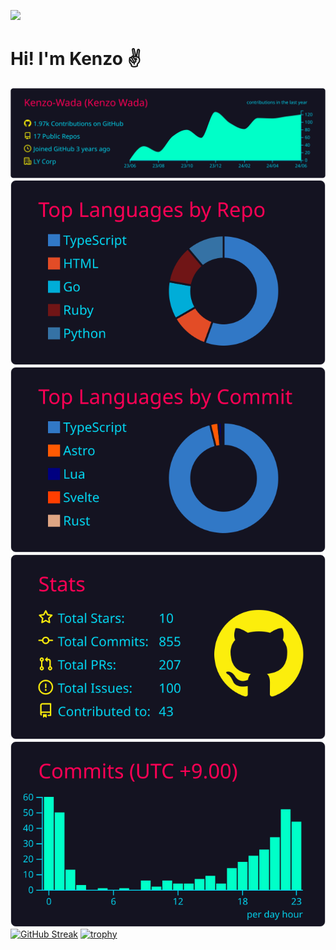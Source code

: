 ![](https://komarev.com/ghpvc/?username=Kenzo-Wada&color=green)
# Hi! I'm Kenzo ✌
[![](https://raw.githubusercontent.com/Kenzo-Wada/Kenzo-Wada/master/profile-summary-card-output/2077/0-profile-details.svg)](https://github.com/vn7n24fzkq/github-profile-summary-cards)
[![](https://raw.githubusercontent.com/Kenzo-Wada/Kenzo-Wada/master/profile-summary-card-output/2077/1-repos-per-language.svg)](https://github.com/vn7n24fzkq/github-profile-summary-cards) [![](https://raw.githubusercontent.com/Kenzo-Wada/Kenzo-Wada/master/profile-summary-card-output/2077/2-most-commit-language.svg)](https://github.com/vn7n24fzkq/github-profile-summary-cards)
[![](https://raw.githubusercontent.com/Kenzo-Wada/Kenzo-Wada/master/profile-summary-card-output/2077/3-stats.svg)](https://github.com/vn7n24fzkq/github-profile-summary-cards) [![](https://raw.githubusercontent.com/Kenzo-Wada/Kenzo-Wada/master/profile-summary-card-output/2077/4-productive-time.svg)](https://github.com/vn7n24fzkq/github-profile-summary-cards)
[![GitHub Streak](https://streak-stats.demolab.com?user=Kenzo-Wada&theme=tokyonight-duo)](https://git.io/streak-stats)
[![trophy](https://github-profile-trophy.vercel.app/?username=Kenzo-Wada&theme=tokyonight)](https://github.com/ryo-ma/github-profile-trophy)

